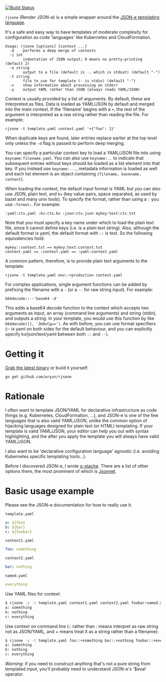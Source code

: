 [![Build Status](https://travis-ci.org/wryun/rjsone.svg?branch=master)](https://travis-ci.org/wryun/rjsone)

`rjsone` (Render JSON-e) is a simple wrapper around the
[JSON-e templating language](https://taskcluster.github.io/json-e/).

It's a safe and easy way to have templates of moderate complexity
for configuration as code 'languages' like Kubernetes and CloudFormation.

    Usage: rjsone [options] [context ...]
      -d    performs a deep merge of contexts
      -i int
            indentation of JSON output; 0 means no pretty-printing (default 2)
      -o string
            output to a file (default is -, which is stdout) (default "-")
      -t string
            file to use for template (- is stdin) (default "-")
      -v    show information about processing on stderr
      -y    output YAML rather than JSON (always reads YAML/JSON)

Context is usually provided by a list of arguments. By default,
these are interpreted as files. Data is loaded as YAML/JSON by default
and merged into the main context. If the 'filename' begins with a `+`,
the rest of the argument is interpreted as a raw string rather than
reading the file. For example:

    rjsone -t template.yaml context.yaml '+{"foo": 1}'

When duplicate keys are found, later entries replace earlier at the
top level only unless the `-d` flag is passed to perform deep merging.

You can specify a particular context key to load a YAML/JSON file into
using `keyname:filename.yaml`. You can also use `keyname:..` to indicate
that subsequent entries without keys should be loaded as a list element
into that key. If you instead use `keyname:...`, metadata information is
loaded as well and each list element is an object containing `{filename,
basename, content}`.

When loading the context, the default input format is YAML but you can
also use JSON, plain text, and `kv` (key value pairs, space separated,
as used by bazel and many unix tools). To specify the format, rather
than using a `:` you use `:format:`. For example:

    :yaml:ctx.yaml :kv:ctx.kv :json:ctx.json mykey:text:ctx.txt

Note that you must specify a key name under which to load the plain text
file, since it cannot define keys (i.e. is a plain text string). Also,
although the default format is yaml, the default format with `::` is
text. So the following equivalencies hold:

    mykey::context.txt == mykey:text:context.txt
    context.yaml == :context.yaml == :yaml:context.yaml

A common pattern, therefore, is to provide plain text arguments to
the template:

    rjsone -t template.yaml env::+production context.yaml

For complex applications, single argument functions can be added by
prefixing the filename with a `-` (or a `--` for raw string input). For
example:

    b64decode::--'base64 -d'

This adds a base64 decode function to the context which accepts two
arguments as input, an array (command line arguments) and string (stdin),
and outputs a string. In your template, you would use this function by
like `b64decode([], 'Zm9vCg==')`. As with before, you can use format
specifiers (:- is yaml on both sides for the default behaviour, and
you can explicitly specify kv/json/text/yaml between both `::` and
`--`).

# Getting it

[Grab the latest binary](https://github.com/wryun/rjsone/releases) or
build it yourself:

    go get github.com/wryun/rjsone

# Rationale

I often want to template JSON/YAML for declarative infrastructure as code
things (e.g. Kubernetes, CloudFormation, ...), and JSON-e is one of the
few languages that is also valid YAML/JSON, unlike the common option of
hijacking languages designed for plain text (or HTML) templating. If your
template is valid YAML/JSON, your editor can help you out with syntax
highlighting, and the after you apply the template you will always have
valid YAML/JSON.

I also want to be 'declarative configuration language' agnostic
(i.e. avoiding Kubernetes specific templating tools...).

Before I discovered JSON-e, I wrote
[o-stache](https://github.com/wryun/ostache/). There are a
list of other options there, the most prominent of which is
[Jsonnet](http://jsonnet.org/).

# Basic usage example

Please see the JSON-e documentation for how to really use it.

`template.yaml`
```yaml
a: ${foo}
b: ${bar}
c: ${foobar}
```

`context1.yaml`
```yaml
foo: something
```

`context2.yaml`
```yaml
bar: nothing
```

`named.yaml`
```yaml
everything
```

Use YAML files for context:

```sh
$ rjsone -y -t template.yaml context1.yaml context2.yaml foobar:named.yaml
a: something
b: nothing
c: everything
```

Use context on command line (:: rather than : means interpret as raw string
not as JSON/YAML, and + means treat it as a string rather than a filename):
```sh
$ rjsone -y -t template.yaml foo::+something bar::+nothing foobar::+everything
a: something
b: nothing
c: everything
```

*Warning*: if you need to construct anything that's not a pure string from templated
input, you'll probably need to understand JSON-e's '$eval' operator.
